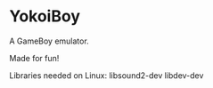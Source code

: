 YokoiBoy
========

A GameBoy emulator.

Made for fun!

Libraries needed on Linux:
libsound2-dev
libdev-dev
